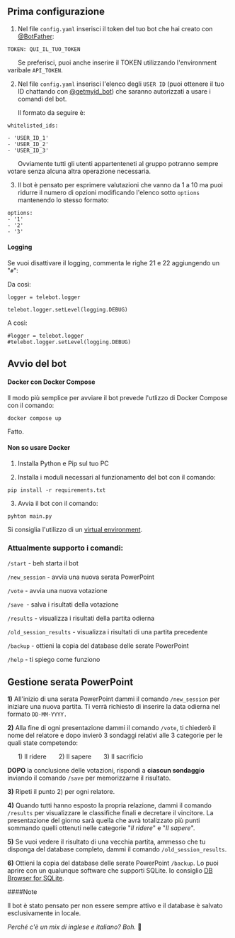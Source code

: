 ## Prima configurazione

1) Nel file ```config.yaml``` inserisci il token del tuo bot che hai creato con [@BotFather](https://t.me/BotFather):

```TOKEN: QUI_IL_TUO_TOKEN```

 &nbsp;&nbsp;&nbsp;&nbsp;&nbsp;&nbsp;Se preferisci, puoi anche inserire il TOKEN utilizzando l'environment varibale ```API_TOKEN```. 

2) Nel file ```config.yaml``` inserisci l'elenco degli ```USER ID``` (puoi ottenere il tuo ID chattando con [@getmyid_bot](https://t.me/getmyid_bot)) che saranno autorizzati a usare i comandi del bot.

&nbsp;&nbsp;&nbsp;&nbsp;&nbsp;&nbsp;Il formato da seguire è:

```
whitelisted_ids:

- 'USER_ID_1'
- 'USER_ID_2'
- 'USER_ID_3'
```

&nbsp;&nbsp;&nbsp;&nbsp;&nbsp;&nbsp;Ovviamente tutti gli utenti appartenteneti al gruppo potranno sempre votare senza alcuna altra operazione necessaria.

3) Il bot è pensato per esprimere valutazioni che vanno da 1 a 10 ma puoi ridurre il numero di opzioni modificando l'elenco sotto ```options``` mantenendo lo stesso formato:

```
options:
- '1'
- '2'
- '3'
```
#### Logging

Se vuoi disattivare il logging, commenta le righe 21 e 22 aggiungendo un "```#```":

Da così:

```
logger = telebot.logger

telebot.logger.setLevel(logging.DEBUG)
```
A così: 

```
#logger = telebot.logger
#telebot.logger.setLevel(logging.DEBUG)
```

## Avvio del bot 

#### Docker con Docker Compose

Il modo più semplice per avviare il bot prevede l'utlizzo di Docker Compose con il comando:

```docker compose up```

Fatto.

#### Non so usare Docker

1) Installa Python e Pip sul tuo PC

2) Installa i moduli necessari al funzionamento del bot con il comando:

```pip install -r requirements.txt```

3) Avvia il bot con il comando:

```pyhton main.py```

Si consiglia l'utilizzo di un [virtual environment](https://towardsdatascience.com/virtual-environments-104c62d48c54).

### Attualmente supporto i comandi:

```/start``` - beh starta il bot

```/new_session``` - avvia una nuova serata PowerPoint

```/vote``` - avvia una nuova votazione

```/save ```- salva i risultati della votazione

```/results``` - visualizza i risultati della partita odierna

```/old_session_results``` - visualizza i risultati di una partita precedente

```/backup``` - ottieni la copia del database delle serate PowerPoint

```/help``` - ti spiego come funziono

## Gestione serata PowerPoint

<b>1)</b> All'inizio di una serata PowerPoint dammi il comando ```/new_session``` per iniziare una nuova partita. Ti verrà richiesto di inserire la data odierna nel formato <code>DD-MM-YYYY.</code>

<b>2)</b> Alla fine di ogni presentazione dammi il comando ```/vote```, ti chiederò il nome del relatore e dopo invierò 3 sondaggi relativi alle 3 categorie per le quali state competendo:

&nbsp;&nbsp;&nbsp;&nbsp;&nbsp;&nbsp;1) Il ridere
&nbsp;&nbsp;&nbsp;&nbsp;&nbsp;&nbsp;2) Il sapere
&nbsp;&nbsp;&nbsp;&nbsp;&nbsp;&nbsp;3) Il sacrificio

<b>DOPO</b> la conclusione delle votazioni, rispondi a **ciascun sondaggio** inviando il comando ```/save``` per memorizzarne il risultato.

<b>3)</b> Ripeti il punto 2) per ogni relatore.

<b>4)</b> Quando tutti hanno esposto la propria relazione, dammi il comando ```/results``` per visualizzare le classifiche finali e decretare il vincitore. La presentazione del giorno sarà quella che avrà totalizzato più punti sommando quelli ottenuti nelle categorie "*Il ridere*" e "*Il sapere*".

<b>5)</b> Se vuoi vedere il risultato di una vecchia partita, ammesso che tu disponga del database completo, dammi il comando ```/old_session_results```.

<b>6)</b> Ottieni la copia del database delle serate PowerPoint ```/backup```.  Lo puoi aprire con un qualunque software che supporti SQLite. Io consiglio [DB Browser for SQLite](https://sqlitebrowser.org/).

####Note

Il bot è stato pensato per non essere sempre attivo e il database è salvato esclusivamente in locale.

<i>Perché c'è un mix di inglese e italiano? Boh.</i> 🎲️
